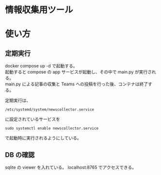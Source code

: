 # 情報収集用ツール

# 使い方

## 定期実行

docker compose up -d で起動する。  
起動すると compose の app サービスが起動し、その中で main.py が実行される。  
main.py による記事の収集と Teams への投稿を行った後、コンテナは終了する。

定期実行は、

```
/etc/systemd/system/newscollector.service
```

に設定されているサービスを

```
sudo systemctl enable newscollector.service
```

で起動時に実行されるようにしている。

## DB の確認

sqlite の viewer を入れている。
localhost:8765 でアクセスできる。
